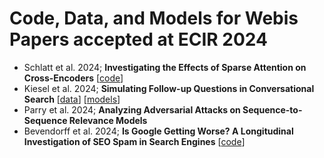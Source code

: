 # Code, Data, and Models for Webis Papers accepted at ECIR 2024
- Schlatt et al. 2024; **Investigating the Effects of Sparse Attention on Cross-Encoders** [[code](https://github.com/webis-de/ecir24-sparse-cross-encoder)]
- Kiesel et al. 2024; **Simulating Follow-up Questions in Conversational Search** [[data](https://webis.de/data.html#webis-follow-up-questions-24)] [[models](https://huggingface.co/webis/ecir24-simulating-follow-up-questions)]
- Parry et al. 2024; **Analyzing Adversarial Attacks on Sequence-to-Sequence Relevance Models**
- Bevendorff et al. 2024; **Is Google Getting Worse? A Longitudinal Investigation of SEO Spam in Search Engines** [[code](https://github.com/webis-de/ecir24-seo-spam-in-search-engines)]
